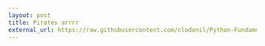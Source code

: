 ```yaml
---
layout: post
title: Pirates arrrr
external_url: https://raw.githubusercontent.com/clodonil/Python-Fundamentals/master/modulo1/README.md
---
```


